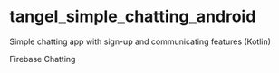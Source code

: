 # tangel_simple_chatting_android
Simple chatting app with sign-up and communicating features (Kotlin)

Firebase Chatting
